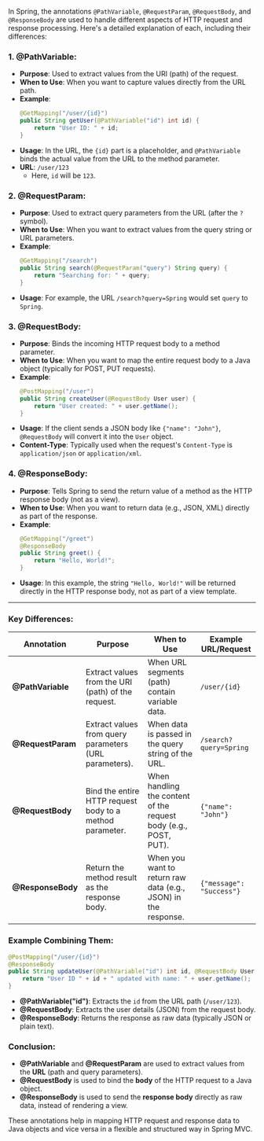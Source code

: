 In Spring, the annotations `@PathVariable`, `@RequestParam`, `@RequestBody`, and `@ResponseBody` are used to handle different aspects of HTTP request and response processing. Here's a detailed explanation of each, including their differences:

### 1. **@PathVariable**:
   - **Purpose**: Used to extract values from the URI (path) of the request.
   - **When to Use**: When you want to capture values directly from the URL path.
   - **Example**:
     ```java
     @GetMapping("/user/{id}")
     public String getUser(@PathVariable("id") int id) {
         return "User ID: " + id;
     }
     ```
   - **Usage**: In the URL, the `{id}` part is a placeholder, and `@PathVariable` binds the actual value from the URL to the method parameter.
   - **URL**: `/user/123`
     - Here, `id` will be `123`.

### 2. **@RequestParam**:
   - **Purpose**: Used to extract query parameters from the URL (after the `?` symbol).
   - **When to Use**: When you want to extract values from the query string or URL parameters.
   - **Example**:
     ```java
     @GetMapping("/search")
     public String search(@RequestParam("query") String query) {
         return "Searching for: " + query;
     }
     ```
   - **Usage**: For example, the URL `/search?query=Spring` would set `query` to `Spring`.

### 3. **@RequestBody**:
   - **Purpose**: Binds the incoming HTTP request body to a method parameter.
   - **When to Use**: When you want to map the entire request body to a Java object (typically for POST, PUT requests).
   - **Example**:
     ```java
     @PostMapping("/user")
     public String createUser(@RequestBody User user) {
         return "User created: " + user.getName();
     }
     ```
   - **Usage**: If the client sends a JSON body like `{"name": "John"}`, `@RequestBody` will convert it into the `User` object.
   - **Content-Type**: Typically used when the request's `Content-Type` is `application/json` or `application/xml`.

### 4. **@ResponseBody**:
   - **Purpose**: Tells Spring to send the return value of a method as the HTTP response body (not as a view).
   - **When to Use**: When you want to return data (e.g., JSON, XML) directly as part of the response.
   - **Example**:
     ```java
     @GetMapping("/greet")
     @ResponseBody
     public String greet() {
         return "Hello, World!";
     }
     ```
   - **Usage**: In this example, the string `"Hello, World!"` will be returned directly in the HTTP response body, not as part of a view template.

---

### Key Differences:

| Annotation      | Purpose                                             | When to Use                                         | Example URL/Request      |
|-----------------|-----------------------------------------------------|----------------------------------------------------|--------------------------|
| **@PathVariable** | Extract values from the URI (path) of the request.   | When URL segments (path) contain variable data.    | `/user/{id}`             |
| **@RequestParam**  | Extract values from query parameters (URL parameters). | When data is passed in the query string of the URL. | `/search?query=Spring`   |
| **@RequestBody**   | Bind the entire HTTP request body to a method parameter. | When handling the content of the request body (e.g., POST, PUT). | `{"name": "John"}`       |
| **@ResponseBody**  | Return the method result as the response body.        | When you want to return raw data (e.g., JSON) in the response. | `{"message": "Success"}` |

### Example Combining Them:

```java
@PostMapping("/user/{id}")
@ResponseBody
public String updateUser(@PathVariable("id") int id, @RequestBody User user) {
    return "User ID " + id + " updated with name: " + user.getName();
}
```

- **@PathVariable("id")**: Extracts the `id` from the URL path (`/user/123`).
- **@RequestBody**: Extracts the user details (JSON) from the request body.
- **@ResponseBody**: Returns the response as raw data (typically JSON or plain text).

### Conclusion:

- **@PathVariable** and **@RequestParam** are used to extract values from the **URL** (path and query parameters).
- **@RequestBody** is used to bind the **body** of the HTTP request to a Java object.
- **@ResponseBody** is used to send the **response body** directly as raw data, instead of rendering a view.

These annotations help in mapping HTTP request and response data to Java objects and vice versa in a flexible and structured way in Spring MVC.
